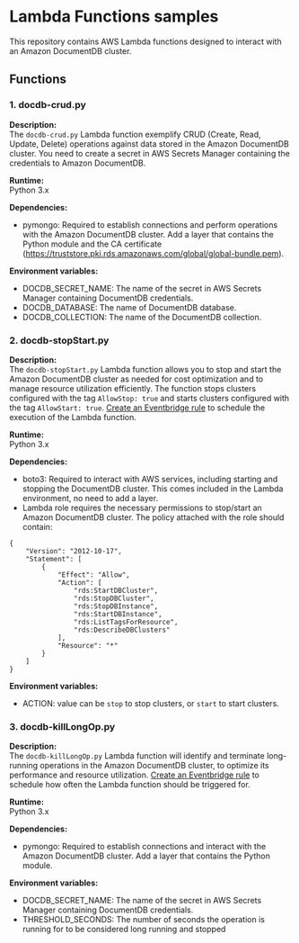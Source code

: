 # Lambda Functions samples

This repository contains AWS Lambda functions designed to interact with an Amazon DocumentDB cluster. 

## Functions

### 1. docdb-crud.py

**Description:**  
The `docdb-crud.py` Lambda function exemplify CRUD (Create, Read, Update, Delete) operations against data stored in the Amazon DocumentDB cluster. You need to create a secret in AWS Secrets Manager containing the credentials to Amazon DocumentDB.

**Runtime:**  
Python 3.x

**Dependencies:**
- pymongo: Required to establish connections and perform operations with the Amazon DocumentDB cluster. Add a layer that contains the Python module and the CA certificate (https://truststore.pki.rds.amazonaws.com/global/global-bundle.pem).

**Environment variables:**
- DOCDB_SECRET_NAME: The name of the secret in AWS Secrets Manager containing DocumentDB credentials.
- DOCDB_DATABASE: The name of DocumentDB database.
- DOCDB_COLLECTION: The name of the DocumentDB collection.


### 2. docdb-stopStart.py

**Description:**  
The `docdb-stopStart.py` Lambda function allows you to stop and start the Amazon DocumentDB cluster as needed for cost optimization and to manage resource utilization efficiently. The function stops clusters configured with the tag `AllowStop: true` and starts clusters configured with the tag `AllowStart: true`. [Create an Eventbridge rule](https://docs.aws.amazon.com/eventbridge/latest/userguide/eb-run-lambda-schedule.html#eb-schedule-create-rule) to schedule the execution of the Lambda function.

**Runtime:**  
Python 3.x

**Dependencies:**
- boto3: Required to interact with AWS services, including starting and stopping the DocumentDB cluster. This comes included in the Lambda environment, no need to add a layer.
- Lambda role requires the necessary permissions to stop/start an Amazon DocumentDB cluster. The policy attached with the role should contain:

```
{
    "Version": "2012-10-17",
    "Statement": [
        {
            "Effect": "Allow",
            "Action": [
                "rds:StartDBCluster",
                "rds:StopDBCluster",
                "rds:StopDBInstance",
                "rds:StartDBInstance",
                "rds:ListTagsForResource",
                "rds:DescribeDBClusters"
            ],
            "Resource": "*"
        }
    ]
}
```

**Environment variables:**
- ACTION: value can be `stop` to stop clusters, or `start` to start clusters.

### 3. docdb-killLongOp.py

**Description:**  
The `docdb-killLongOp.py` Lambda function will identify and terminate long-running operations in the Amazon DocumentDB cluster, to optimize its performance and resource utilization. [Create an Eventbridge rule](https://docs.aws.amazon.com/eventbridge/latest/userguide/eb-run-lambda-schedule.html#eb-schedule-create-rule) to schedule how often the Lambda function should be triggered for.

**Runtime:**  
Python 3.x

**Dependencies:**
- pymongo: Required to establish connections and interact with the Amazon DocumentDB cluster. Add a layer that contains the Python module.

**Environment variables:**
 - DOCDB_SECRET_NAME: The name of the secret in AWS Secrets Manager containing DocumentDB credentials.
 - THRESHOLD_SECONDS: The number of seconds the operation is running for to be considered long running and stopped
